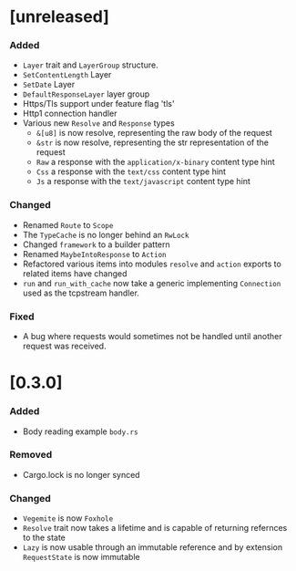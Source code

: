 # [unreleased]

### Added
- `Layer` trait and `LayerGroup` structure.
- `SetContentLength` Layer
- `SetDate` Layer
- `DefaultResponseLayer` layer group
- Https/Tls support under feature flag 'tls'
- Http1 connection handler
- Various new `Resolve` and `Response` types
  - `&[u8]` is now resolve, representing the raw body of the request 
  - `&str` is now resolve, representing the str representation of the request
  - `Raw` a response with the `application/x-binary` content type hint
  - `Css` a response with the `text/css` content type hint
  - `Js` a response with the `text/javascript` content type hint

### Changed
- Renamed `Route` to `Scope`
- The `TypeCache` is no longer behind an `RwLock`
- Changed `framework` to a builder pattern
- Renamed `MaybeIntoResponse` to `Action`
- Refactored various items into modules `resolve` and `action` exports to related items have changed
- `run` and `run_with_cache` now take a generic implementing `Connection` used as the tcpstream handler.

### Fixed
- A bug where requests would sometimes not be handled until another request was received.

# [0.3.0]

### Added
- Body reading example `body.rs`

### Removed
- Cargo.lock is no longer synced

### Changed 
- `Vegemite` is now `Foxhole`
- `Resolve` trait now takes a lifetime and is capable of returning refernces
  to the state
- `Lazy` is now usable through an immutable reference and by extension
  `RequestState` is now immutable
